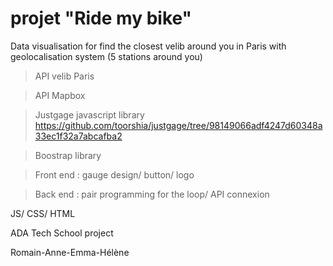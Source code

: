 # projet "Ride my bike"

Data visualisation for find the closest velib around you in Paris with geolocalisation system (5 stations around you)

> API velib Paris 

> API Mapbox 

>  Justgage javascript library https://github.com/toorshia/justgage/tree/98149066adf4247d60348a33ec1f32a7abcafba2

> Boostrap library 

> Front end : gauge design/ button/ logo  

> Back end : pair programming for the loop/ API connexion 

JS/ CSS/ HTML

ADA Tech School project

Romain-Anne-Emma-Hélène
